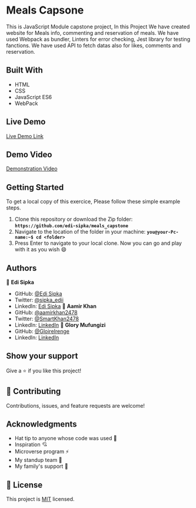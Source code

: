# Meals Capsone
This is JavaScript Module capstone project,
In this Project We have created website for Meals info, commenting and reservation of meals.
We have used Webpack as bundler,
Linters for error checking,
Jest library for testing fanctions.
We have used API to fetch datas also for likes, comments and reservation.
## Built With
- HTML
- CSS
- JavaScript ES6
- WebPack
## Live Demo
[Live Demo Link]()
## Demo Video
[Demonstration Video]()
## Getting Started
To get a local copy of this exercice, Please follow these simple example steps.
1. Clone this repository or download the Zip folder:
**`https://github.com/edi-sipka/meals_capstone`**
2. Navigate to the location of the folder in your machine:
**`you@your-Pc-name:~$ cd <folder>`**
3. Press Enter to navigate to your local clone.
Now you can go and play with it as you wish :smile:
## Authors
:bust_in_silhouette: **Edi Sipka**
- GitHub: [
@Edi Sipka
](https://github.com/edi-sipka)
- Twitter: [@sipka_edii](https://twitter.com/sipka_edii)
- LinkedIn: [Edi Sipka](https://www.linkedin.com/in/edi-%C5%A1ipka-5b681b202/)
:bust_in_silhouette: **Aamir Khan**
- GitHub: [@aamirkhan2478](https://github.com/aamirkhan2478)
- Twitter: [@SmartKhan2478](https://twitter.com/SmartKhan2478)
- LinkedIn: [LinkedIn](https://www.linkedin.com/in/aamir-khan-302a44237/)
:bust_in_silhouette: **Glory Mufungizi**
- GitHub: [@GloireIrenge](https://github.com/GloireIrenge)
- LinkedIn: [LinkedIn](https://www.linkedin.com/in/glory-mufungizi-678940202/)
## Show your support
Give a :star:️ if you like this project!
## :handshake: Contributing
Contributions, issues, and feature requests are welcome!
## Acknowledgments
- Hat tip to anyone whose code was used :beginner:
- Inspiration :cupid:
- Microverse program :zap:
- My standup team :bow_and_arrow:
- My family's support :raised_hands:
## :memo: License
This project is [MIT](./MIT.md) licensed.